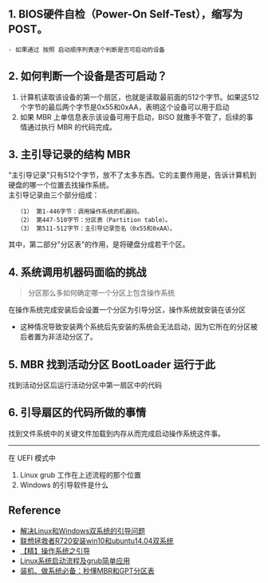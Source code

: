 ## 1. BIOS硬件自检（Power-On Self-Test），缩写为POST。
    - 如果通过 按照 启动顺序列表逐个判断是否可启动的设备

## 2. 如何判断一个设备是否可启动？
1. 计算机读取该设备的第一个扇区，也就是读取最前面的512个字节。如果这512个字节的最后两个字节是0x55和0xAA，表明这个设备可以用于启动
2. 如果 MBR 上单信息表示该设备可用于启动，BISO 就撒手不管了，后续的事情通过执行 MBR 的代码完成。

## 3. 主引导记录的结构 MBR
"主引导记录"只有512个字节，放不了太多东西。它的主要作用是，告诉计算机到硬盘的哪一个位置去找操作系统。   
主引导记录由三个部分组成：

    　　（1） 第1-446字节：调用操作系统的机器码。
    　　（2） 第447-510字节：分区表（Partition table）。
    　　（3） 第511-512字节：主引导记录签名（0x55和0xAA）。
其中，第二部分"分区表"的作用，是将硬盘分成若干个区。

## 4. 系统调用机器码面临的挑战
>分区那么多如何确定哪一个分区上包含操作系统

在操作系统完成安装后会设置一个分区为引导分区，操作系统就安装在该分区
- 这种情况导致安装两个系统后先安装的系统会无法启动，因为它所在的分区被后者置为非活动分区了。

## 5. MBR 找到活动分区 BootLoader 运行于此
找到活动分区后运行活动分区中第一扇区中的代码

## 6. 引导扇区的代码所做的事情
找到文件系统中的关键文件加载到内存从而完成启动操作系统这件事。  




----
在 UEFI 模式中
1. Linux grub 工作在上述流程的那个位置
2. Windows 的引导软件是什么




## Reference
- [解决Linux和Windows双系统的引导问题 ](https://www.kafan.cn/edu/6920666.html)
- [联想拯救者R720安装win10和ubuntu14.04双系统](https://blog.csdn.net/crystalb13/article/details/79125664)
- [【精】操作系统之引导](https://www.cnblogs.com/roucheng/p/yindao.html)
- [Linux系统启动流程及grub简单应用](https://blog.csdn.net/z_yttt/article/details/53020831)
- [装机、做系统必备：秒懂MBR和GPT分区表](http://news.zol.com.cn/609/6091149.html)